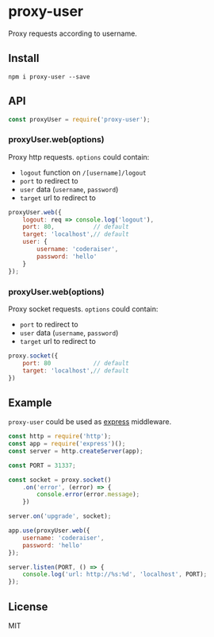# proxy-user

Proxy requests according to username.

## Install

`npm i proxy-user --save`

## API

```js
const proxyUser = require('proxy-user');
```

### proxyUser.web(options)
Proxy http requests.
`options` could contain:
- `logout` function on `/[username]/logout`
- `port` to redirect to
- `user` data (`username`, `password`)
- `target` url to redirect to

```js
proxyUser.web({
    logout: req => console.log('logout'),
    port: 80,           // default
    target: 'localhost',// default
    user: {
        username: 'coderaiser',
        password: 'hello'
    }
});
```

### proxyUser.web(options)
Proxy socket requests.
`options` could contain:
- `port` to redirect to
- `user` data (`username`, `password`)
- `target` url to redirect to

```js
proxy.socket({
    port: 80            // default
    target: 'localhost',// default
})
```

## Example
`proxy-user` could be used as [express](http://expressjs.com) middleware.

```js
const http = require('http');
const app = require('express')();
const server = http.createServer(app);

const PORT = 31337;

const socket = proxy.socket()
    .on('error', (error) => {
        console.error(error.message);
    })

server.on('upgrade', socket);

app.use(proxyUser.web({
    username: 'coderaiser',
    password: 'hello'
});

server.listen(PORT, () => {
    console.log('url: http://%s:%d', 'localhost', PORT);
});
```

## License

MIT

